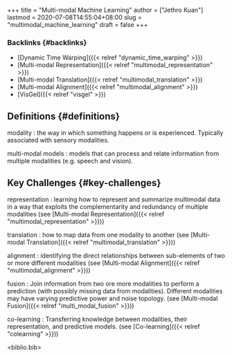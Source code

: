 +++
title = "Multi-modal Machine Learning"
author = ["Jethro Kuan"]
lastmod = 2020-07-08T14:55:04+08:00
slug = "multimodal_machine_learning"
draft = false
+++

### Backlinks {#backlinks}

- [Dynamic Time Warping]({{< relref "dynamic_time_warping" >}})
- [Multi-modal Representation]({{< relref "multimodal_representation" >}})
- [Multi-modal Translation]({{< relref "multimodal_translation" >}})
- [Multi-modal Alignment]({{< relref "multimodal_alignment" >}})
- [VisGel]({{< relref "visgel" >}})

## Definitions {#definitions}

modality
: the way in which something happens or is experienced.
Typically associated with sensory modalities.

multi-modal models
: models that can process and relate information
from multiple modalities (e.g. speech and vision).

## Key Challenges {#key-challenges}

representation
: learning how to represent and summarize multimodal
data in a way that exploits the complementarity and redundancy of
multiple modalities (see [Multi-modal Representation]({{< relref "multimodal_representation" >}}))

translation
: how to map data from one modality to another (see
[Multi-modal Translation]({{< relref "multimodal_translation" >}}))

alignment
: identifying the direct relationships between
sub-elements of two or more different modalities (see [Multi-modal
Alignment]({{< relref "multimodal_alignment" >}}))

fusion
: Join information from two ore more modalities to perform a
prediction (with possibly missing data from modalities). Different
modalities may have varying predictive power and noise topology.
(see [Multi-modal Fusion]({{< relref "multi_modal_fusion" >}}))

co-learning
: Transferring knowledge between modalities, their
representation, and predictive models. (see [Co-learning]({{< relref "colearning" >}}))

<biblio.bib>
